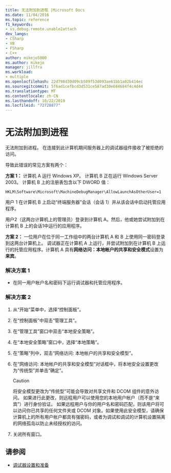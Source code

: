 ```yaml
---
title: 无法附加到进程 |Microsoft Docs
ms.date: 11/04/2016
ms.topic: reference
f1_keywords:
- vs.debug.remote.unable2attach
dev_langs:
- CSharp
- VB
- FSharp
- C++
author: mikejo5000
ms.author: mikejo
manager: jillfra
ms.workload:
- multiple
ms.openlocfilehash: 22d798d30d09cb509f53d093ae61bb1a02b414ec
ms.sourcegitcommit: 5f6ad1cefbcd3d531ce587ad30e684684f4c4d44
ms.translationtype: MT
ms.contentlocale: zh-CN
ms.lasthandoff: 10/22/2019
ms.locfileid: "72728877"
---
```

# <a name="unable-to-attach-to-the-process"></a>无法附加到进程
无法附加到进程。 在连接到此计算机期间服务器上的调试器组件接收了被拒绝的访问。

 导致此错误的常见方案有两个：

 **方案 1：** 计算机 A 运行 Windows XP。 计算机 B 正在运行 Windows Server 2003。 计算机 B 上的注册表包含以下 DWORD 值：

 `HKLM\Software\Microsoft\MachineDebugManager\AllowLaunchAsOtherUser=1`

 用户 1 在计算机 B 上启动“终端服务器”会话（会话 1）并从该会话中启动托管应用程序。

 用户2（这两台计算机上的管理员）登录到计算机 A。然后，他或她尝试附加到在计算机 B 上的会话1中运行的应用程序。

 **方案 2：** 一位用户在位于同一工作组中的两台计算机 A 和 B 上使用同一密码登录到这两台计算机上。 调试器正在计算机 A 上运行，并尝试附加到在计算机 B 上运行的托管应用程序。计算机 A 具有**网络访问：本地帐户的共享和安全模式**设置为**来宾**。

### <a name="to-solve-scenario-1"></a>解决方案 1

- 在同一用户帐户名和密码下运行调试器和托管应用程序。

### <a name="to-solve-scenario-2"></a>解决方案 2

1. 从“开始”菜单中，选择“控制面板”。

2. 在“控制面板”中双击“管理工具”。

3. 在“管理工具”窗口中双击“本地安全策略”。

4. 在“本地安全策略”窗口中，选择“本地策略”。

5. 在“策略”列中，双击“网络访问: 本地帐户的共享和安全模型”。

6. 在“网络访问: 本地帐户的共享和安全模型”对话框中，将本地安全设置更改为“传统型”并单击“确定”。

    > [!CAUTION]
    > 将安全模型更改为“传统型”可能会导致对共享文件和 DCOM 组件的意外访问。 如果进行此更改，则远程用户可以使用您的本地用户帐户（而不是“来宾”）进行身份验证。 如果远程用户与你的用户名和密码匹配，则该用户将可以访问你已共享的任何文件夹或 DCOM 对象。如果使用此安全模型，请确保计算机上的所有用户帐户都具有强密码，或者为调试和调试的计算机设置隔离的网络孤岛以防止未经授权的访问。

7. 关闭所有窗口。

## <a name="see-also"></a>请参阅
- [调试器设置和准备](../debugger/debugger-settings-and-preparation.md)